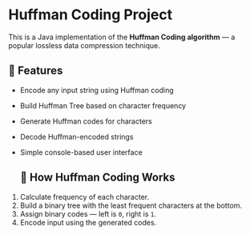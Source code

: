 # Huffman Coding Project

This is a Java implementation of the **Huffman Coding algorithm** — a popular lossless data compression technique.

## 📌 Features

- Encode any input string using Huffman coding
- Build Huffman Tree based on character frequency
- Generate Huffman codes for characters
- Decode Huffman-encoded strings
- Simple console-based user interface

  ## 🧠 How Huffman Coding Works

1. Calculate frequency of each character.
2. Build a binary tree with the least frequent characters at the bottom.
3. Assign binary codes — left is `0`, right is `1`.
4. Encode input using the generated codes.
